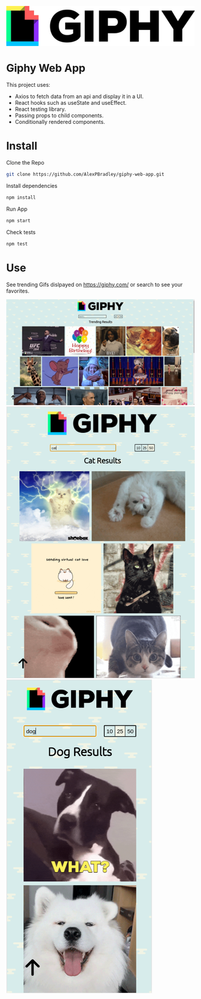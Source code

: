 ![Giphy!](./src/styles/images/giphy-logo.jpg)
# Giphy Web App

This project uses: 
- Axios to fetch data from an api and display it in a UI.
- React hooks such as useState and useEffect.
- React testing library.
- Passing props to child components.
- Conditionally rendered components.

# Install
Clone the Repo
```bash
git clone https://github.com/AlexPBradley/giphy-web-app.git
```
Install dependencies
```bash
npm install
```
Run App
```bash
npm start
```
Check tests
```bash
npm test
```

# Use
See trending Gifs dislpayed on https://giphy.com/ or search to see your favorites.

![Giphy-home!](./src/styles/images/giphy-home.png)
![Giphy-tablet!](./src/styles/images/giphy-tablet.png)
![Giphy-phone!](./src/styles/images/giphy-phone.png)
